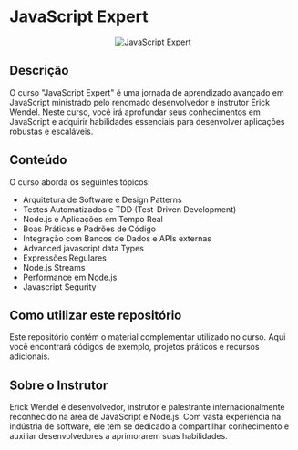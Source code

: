 # JavaScript Expert

<p align="center">
  <img src="https://cdn.greatpages.com.br/cursos.erickwendel.com.br/1687807446/imagens/desktop/216157_1_168247981064489ac2c076a685582143.png" alt="JavaScript Expert">
</p>

## Descrição

O curso "JavaScript Expert" é uma jornada de aprendizado avançado em JavaScript ministrado pelo renomado desenvolvedor e instrutor Erick Wendel. Neste curso, você irá aprofundar seus conhecimentos em JavaScript e adquirir habilidades essenciais para desenvolver aplicações robustas e escaláveis.

## Conteúdo

O curso aborda os seguintes tópicos:

- Arquitetura de Software e Design Patterns
- Testes Automatizados e TDD (Test-Driven Development)
- Node.js e Aplicações em Tempo Real
- Boas Práticas e Padrões de Código
- Integração com Bancos de Dados e APIs externas
- Advanced javascript data Types
- Expressões Regulares
- Node.js Streams
- Performance em Node.js
- Javascript Segurity

## Como utilizar este repositório

Este repositório contém o material complementar utilizado no curso. Aqui você encontrará códigos de exemplo, projetos práticos e recursos adicionais.

## Sobre o Instrutor

Erick Wendel é desenvolvedor, instrutor e palestrante internacionalmente reconhecido na área de JavaScript e Node.js. Com vasta experiência na indústria de software, ele tem se dedicado a compartilhar conhecimento e auxiliar desenvolvedores a aprimorarem suas habilidades.
